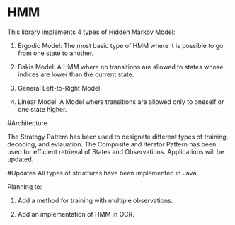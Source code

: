 # HMM

This library implements 4 types of Hidden Markov Model:

1. Ergodic Model: The most basic type of HMM where it is possible to go from one state to another.

2. Bakis Model: A HMM where no transitions are allowed to states whose indices are lower than the current state.

3. General Left-to-Right Model

4. Linear Model: A Model where transitions are allowed only to oneself or one state higher.

#Architecture

The Strategy Pattern has been used to designate different types of training, decoding, and evlauation.
The Composite and Iterator Pattern has been used for efficient retrieval of States and Observations.
Applications will be updated.

#Updates
All types of structures have been implemented in Java.

Planning to:

1. Add a method for training with multiple observations.

2. Add an implementation of HMM in OCR.
